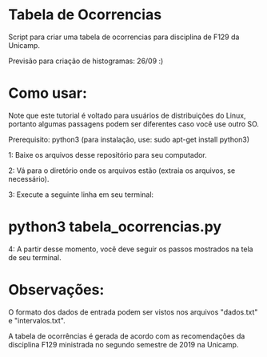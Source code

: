 # Tabela de Ocorrencias

Script para criar uma tabela de ocorrencias para disciplina de F129 da Unicamp.

Previsão para criação de histogramas: 26/09 :)

# Como usar:

Note que este tutorial é voltado para usuários de distribuições do Linux,
portanto algumas passagens podem ser diferentes caso você use outro SO.

Prerequisito: python3 (para instalação, use: sudo apt-get install python3)

1: Baixe os arquivos desse repositório para seu computador.

2: Vá para o diretório onde os arquivos estão (extraia os arquivos, se necessário).

3: Execute a seguinte linha em seu terminal:

# python3 tabela_ocorrencias.py

4: A partir desse momento, você deve seguir os passos mostrados na tela de seu terminal.

# Observações:

O formato dos dados de entrada podem ser vistos nos arquivos "dados.txt" e "intervalos.txt".

A tabela de ocorrências é gerada de acordo com as recomendações da disciplina F129 ministrada
no segundo semestre de 2019 na Unicamp.
